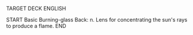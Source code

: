 TARGET DECK
ENGLISH

START
Basic
Burning-glass
Back: n. Lens for concentrating the sun's rays to produce a flame.
END
